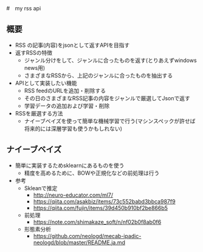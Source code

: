 #　my rss api
## 概要
- RSS の記事(内容)をjsonとして返すAPIを目指す
- 返すRSSの特徴
    - ジャンル分けをして、ジャンルに合ったものを返す(とりあえずwindows news用)
    - さまざまなRSSから、上記のジャンルに合ったものを抽出する
- APIとして実装したい機能
  - RSS feedのURLを追加・削除する
  - その日のさまざまなRSS記事の内容をジャンルで厳選してJsonで返す
  - 学習データの追加および学習・削除
- RSSを厳選する方法
  - ナイーブベイズを使って簡単な機械学習で行う(マシンスペックが許せば将来的には深層学習も使うかもしれない)
## ナイーブベイズ
- 簡単に実装するためsklearnにあるものを使う
  - 精度を高めるために、BOWや正規化などの前処理は行う
- 参考
  - Skleanで推定
    - http://neuro-educator.com/ml7/
    - https://qiita.com/asakbiz/items/73c552babd3bbca987f9
    - https://qiita.com/fujin/items/39d450b910bf2be866b5
  - 前処理
    - https://note.com/shimakaze_soft/n/nf02b0f8ab0f6
  - 形態素分析
    - https://github.com/neologd/mecab-ipadic-neologd/blob/master/README.ja.md